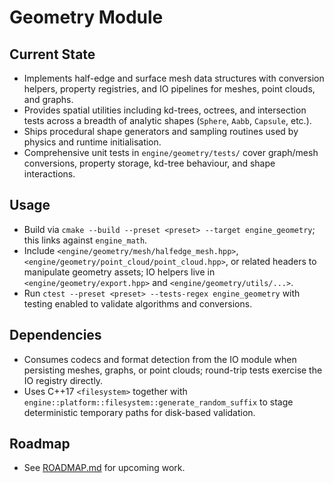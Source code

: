 # Geometry Module

## Current State
- Implements half-edge and surface mesh data structures with conversion helpers, property registries, and IO pipelines for meshes, point clouds, and graphs.
- Provides spatial utilities including kd-trees, octrees, and intersection tests across a breadth of analytic shapes (`Sphere`, `Aabb`, `Capsule`, etc.).
- Ships procedural shape generators and sampling routines used by physics and runtime initialisation.
- Comprehensive unit tests in `engine/geometry/tests/` cover graph/mesh conversions, property storage, kd-tree behaviour, and shape interactions.

## Usage
- Build via `cmake --build --preset <preset> --target engine_geometry`; this links against `engine_math`.
- Include `<engine/geometry/mesh/halfedge_mesh.hpp>`, `<engine/geometry/point_cloud/point_cloud.hpp>`, or related headers to manipulate geometry assets; IO helpers live in `<engine/geometry/export.hpp>` and `<engine/geometry/utils/...>`.
- Run `ctest --preset <preset> --tests-regex engine_geometry` with testing enabled to validate algorithms and conversions.

## Dependencies
- Consumes codecs and format detection from the IO module when persisting meshes, graphs, or point clouds; round-trip tests exercise the IO registry directly.
- Uses C++17 `<filesystem>` together with `engine::platform::filesystem::generate_random_suffix` to stage deterministic temporary paths for disk-based validation.

## Roadmap
- See [ROADMAP.md](ROADMAP.md) for upcoming work.
